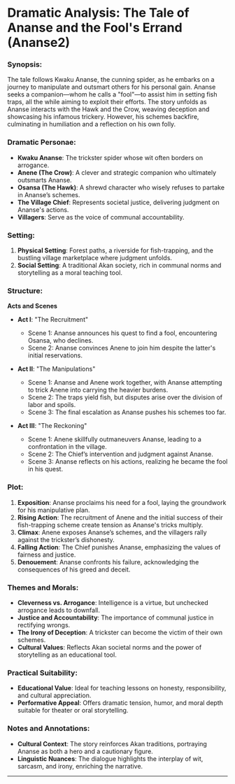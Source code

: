 # Dramatic Analysis: The Tale of Ananse and the Fool's Errand (Ananse2)

### Synopsis:
The tale follows Kwaku Ananse, the cunning spider, as he embarks on a journey to manipulate and outsmart others for his personal gain. Ananse seeks a companion—whom he calls a "fool"—to assist him in setting fish traps, all the while aiming to exploit their efforts. The story unfolds as Ananse interacts with the Hawk and the Crow, weaving deception and showcasing his infamous trickery. However, his schemes backfire, culminating in humiliation and a reflection on his own folly.

### Dramatic Personae:
- **Kwaku Ananse**: The trickster spider whose wit often borders on arrogance.
- **Anene (The Crow)**: A clever and strategic companion who ultimately outsmarts Ananse.
- **Osansa (The Hawk)**: A shrewd character who wisely refuses to partake in Ananse’s schemes.
- **The Village Chief**: Represents societal justice, delivering judgment on Ananse's actions.
- **Villagers**: Serve as the voice of communal accountability.

### Setting:
1. **Physical Setting**: Forest paths, a riverside for fish-trapping, and the bustling village marketplace where judgment unfolds.
2. **Social Setting**: A traditional Akan society, rich in communal norms and storytelling as a moral teaching tool.

### Structure:
**Acts and Scenes**

- **Act I**: "The Recruitment"
  - Scene 1: Ananse announces his quest to find a fool, encountering Osansa, who declines.
  - Scene 2: Ananse convinces Anene to join him despite the latter's initial reservations.

- **Act II**: "The Manipulations"
  - Scene 1: Ananse and Anene work together, with Ananse attempting to trick Anene into carrying the heavier burdens.
  - Scene 2: The traps yield fish, but disputes arise over the division of labor and spoils.
  - Scene 3: The final escalation as Ananse pushes his schemes too far.

- **Act III**: "The Reckoning"
  - Scene 1: Anene skillfully outmaneuvers Ananse, leading to a confrontation in the village.
  - Scene 2: The Chief’s intervention and judgment against Ananse.
  - Scene 3: Ananse reflects on his actions, realizing he became the fool in his quest.

### Plot:
1. **Exposition**: Ananse proclaims his need for a fool, laying the groundwork for his manipulative plan.
2. **Rising Action**: The recruitment of Anene and the initial success of their fish-trapping scheme create tension as Ananse's tricks multiply.
3. **Climax**: Anene exposes Ananse’s schemes, and the villagers rally against the trickster’s dishonesty.
4. **Falling Action**: The Chief punishes Ananse, emphasizing the values of fairness and justice.
5. **Denouement**: Ananse confronts his failure, acknowledging the consequences of his greed and deceit.

### Themes and Morals:
- **Cleverness vs. Arrogance**: Intelligence is a virtue, but unchecked arrogance leads to downfall.
- **Justice and Accountability**: The importance of communal justice in rectifying wrongs.
- **The Irony of Deception**: A trickster can become the victim of their own schemes.
- **Cultural Values**: Reflects Akan societal norms and the power of storytelling as an educational tool.

### Practical Suitability:
- **Educational Value**: Ideal for teaching lessons on honesty, responsibility, and cultural appreciation.
- **Performative Appeal**: Offers dramatic tension, humor, and moral depth suitable for theater or oral storytelling.

### Notes and Annotations:
- **Cultural Context**: The story reinforces Akan traditions, portraying Ananse as both a hero and a cautionary figure.
- **Linguistic Nuances**: The dialogue highlights the interplay of wit, sarcasm, and irony, enriching the narrative.

---

